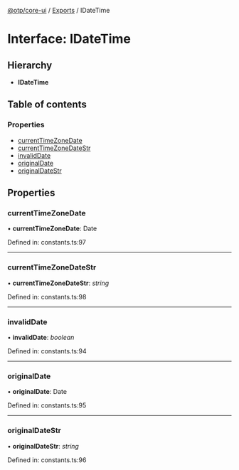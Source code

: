 [@otp/core-ui](../README.md) / [Exports](../modules.md) / IDateTime

# Interface: IDateTime

## Hierarchy

* **IDateTime**

## Table of contents

### Properties

- [currentTimeZoneDate](idatetime.md#currenttimezonedate)
- [currentTimeZoneDateStr](idatetime.md#currenttimezonedatestr)
- [invalidDate](idatetime.md#invaliddate)
- [originalDate](idatetime.md#originaldate)
- [originalDateStr](idatetime.md#originaldatestr)

## Properties

### currentTimeZoneDate

• **currentTimeZoneDate**: Date

Defined in: constants.ts:97

___

### currentTimeZoneDateStr

• **currentTimeZoneDateStr**: *string*

Defined in: constants.ts:98

___

### invalidDate

• **invalidDate**: *boolean*

Defined in: constants.ts:94

___

### originalDate

• **originalDate**: Date

Defined in: constants.ts:95

___

### originalDateStr

• **originalDateStr**: *string*

Defined in: constants.ts:96
